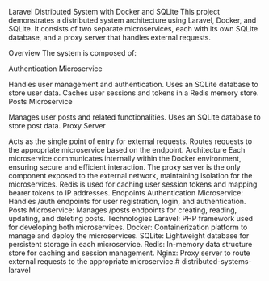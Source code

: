 Laravel Distributed System with Docker and SQLite
This project demonstrates a distributed system architecture using Laravel, Docker, and SQLite. It consists of two separate microservices, each with its own SQLite database, and a proxy server that handles external requests.

Overview
The system is composed of:

Authentication Microservice

Handles user management and authentication.
Uses an SQLite database to store user data.
Caches user sessions and tokens in a Redis memory store.
Posts Microservice

Manages user posts and related functionalities.
Uses an SQLite database to store post data.
Proxy Server

Acts as the single point of entry for external requests.
Routes requests to the appropriate microservice based on the endpoint.
Architecture
Each microservice communicates internally within the Docker environment, ensuring secure and efficient interaction.
The proxy server is the only component exposed to the external network, maintaining isolation for the microservices.
Redis is used for caching user session tokens and mapping bearer tokens to IP addresses.
Endpoints
Authentication Microservice: Handles /auth endpoints for user registration, login, and authentication.
Posts Microservice: Manages /posts endpoints for creating, reading, updating, and deleting posts.
Technologies
Laravel: PHP framework used for developing both microservices.
Docker: Containerization platform to manage and deploy the microservices.
SQLite: Lightweight database for persistent storage in each microservice.
Redis: In-memory data structure store for caching and session management.
Nginx: Proxy server to route external requests to the appropriate microservice.# distributed-systems-laravel
